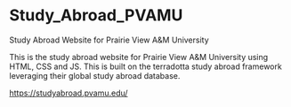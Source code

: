 # Study_Abroad_PVAMU
Study Abroad Website for Prairie View A&amp;M University

This is the study abroad website for Prairie View A&M University using HTML, CSS and JS. This is built on the terradotta study abroad framework leveraging their global study abroad database.

https://studyabroad.pvamu.edu/

